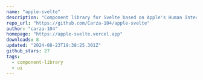 ```yaml
---
name: "apple-svelte"
description: "Component library for Svelte based on Apple's Human Interface design language."
repo_url: "https://github.com/Carza-104/apple-svelte"
author: "carza-104"
homepage: "https://apple-svelte.vercel.app"
downloads: 8
updated: "2024-08-23T19:38:25.301Z"
github_stars: 27
tags: 
  - component-library
  - ui
---
```


